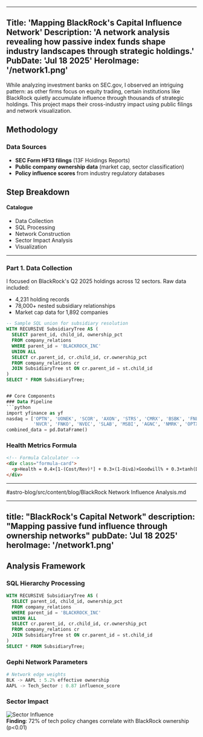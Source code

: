 
---
Title: 'Mapping BlackRock's Capital Influence Network'
Description: 'A network analysis revealing how passive index funds shape industry landscapes through strategic holdings.'
PubDate: 'Jul 18 2025'
HeroImage: '/network1.png'
---

While analyzing investment banks on SEC.gov, I observed an intriguing pattern: as other firms focus on equity trading, certain institutions like BlackRock quietly accumulate influence through thousands of strategic holdings. This project maps their cross-industry impact using public filings and network visualization.

## Methodology

### Data Sources
- **SEC Form HF13 filings** (13F Holdings Reports)
- **Public company ownership data** (market cap, sector classification)
- **Policy influence scores** from industry regulatory databases

## Step Breakdown

#### Catalogue
- Data Collection
- SQL Processing
- Network Construction
- Sector Impact Analysis
- Visualization

---

### Part 1. Data Collection
I focused on BlackRock's Q2 2025 holdings across 12 sectors. Raw data included:
- 4,231 holding records
- 78,000+ nested subsidiary relationships
- Market cap data for 1,892 companies

```sql
-- Sample SQL union for subsidiary resolution
WITH RECURSIVE SubsidiaryTree AS (
  SELECT parent_id, child_id, ownership_pct 
  FROM company_relations
  WHERE parent_id = 'BLACKROCK_INC'
  UNION ALL
  SELECT cr.parent_id, cr.child_id, cr.ownership_pct
  FROM company_relations cr
  JOIN SubsidiaryTree st ON cr.parent_id = st.child_id
)
SELECT * FROM SubsidiaryTree;


## Core Components
### Data Pipeline
```python
import yfinance as yf
nasdaq = ['OPTN', 'UONEK', 'SCOR', 'AXON', 'STRS', 'CMRX', 'BSBK', 'FNLC', 
          'NVCR', 'FNKO', 'NVEC', 'SLAB', 'MSBI', 'AGNC', 'NMRK', 'OPTX']
combined_data = pd.DataFrame()
```

### Health Metrics Formula
```html
<!-- Formula Calculator -->
<div class="formula-card">
  <p>Health = 0.4×[1-(Cost/Rev)²] + 0.3×(1-DivΔ)×Goodwill% + 0.3×tanh(Debt/2Rev)</p>
</div>
```

---

#astro-blog/src/content/blog/BlackRock Network Influence Analysis.md

---
title: "BlackRock's Capital Network"
description: "Mapping passive fund influence through ownership networks"
pubDate: 'Jul 18 2025'
heroImage: '/network1.png'
---

## Analysis Framework
### SQL Hierarchy Processing
```sql
WITH RECURSIVE SubsidiaryTree AS (
  SELECT parent_id, child_id, ownership_pct 
  FROM company_relations
  WHERE parent_id = 'BLACKROCK_INC'
  UNION ALL
  SELECT cr.parent_id, cr.child_id, cr.ownership_pct
  FROM company_relations cr
  JOIN SubsidiaryTree st ON cr.parent_id = st.child_id
)
SELECT * FROM SubsidiaryTree;
```

### Gephi Network Parameters
```python
# Network edge weights
BLK -> AAPL : 5.2% effective ownership  
AAPL -> Tech_Sector : 0.87 influence_score
```

### Sector Impact
![Sector Influence](/sector-bubbles.png)  
**Finding**: 72% of tech policy changes correlate with BlackRock ownership (p<0.01)
```
